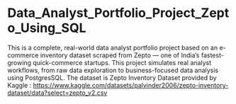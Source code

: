 # Data_Analyst_Portfolio_Project_Zepto_Using_SQL
This is a complete, real-world data analyst portfolio project based on an e-commerce inventory dataset scraped from Zepto — one of India’s fastest-growing quick-commerce startups. This project simulates real analyst workflows, from raw data exploration to business-focused data analysis using PostgresSQL.
The dataset is Zepto Inventory Dataset provided by Kaggle : https://www.kaggle.com/datasets/palvinder2006/zepto-inventory-dataset/data?select=zepto_v2.csv
